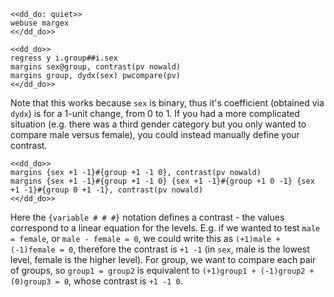 ~~~~
<<dd_do: quiet>>
webuse margex
<</dd_do>>
~~~~

~~~~
<<dd_do>>
regress y i.group##i.sex
margins sex@group, contrast(pv nowald)
margins group, dydx(sex) pwcompare(pv)
<</dd_do>>
~~~~
Note that this works because `sex` is binary, thus it's coefficient (obtained via `dydx`) is for a 1-unit change, from 0 to 1. If you had a more complicated situation (e.g. there was a third gender category but you only wanted to compare male versus female), you could instead manually define your contrast.

~~~~
<<dd_do>>
margins {sex +1 -1}#{group +1 -1 0}, contrast(pv nowald)
margins {sex +1 -1}#{group +1 -1 0} {sex +1 -1}#{group +1 0 -1} {sex +1 -1}#{group 0 +1 -1}, contrast(pv nowald)
<</dd_do>>
~~~~

Here the `{variable # # #}` notation defines a contrast - the values correspond to a linear equation for the levels. E.g. if we wanted to test `male = female`, or `male - female = 0`, we could write this as `(+1)male + (-1)female = 0`, therefore the contrast is `+1 -1` (in `sex`, male is the lowest level, female is the higher level). For group, we want to compare each pair of groups, so `group1 = group2` is equivalent to `(+1)group1 + (-1)group2 + (0)group3 = 0`, whose contrast is `+1 -1 0`.
